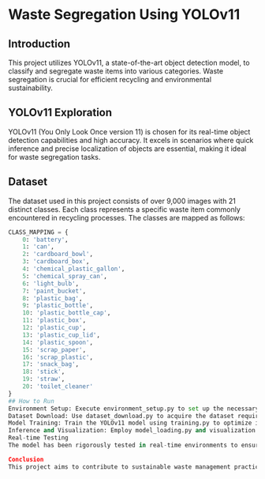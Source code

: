 # Waste Segregation Using YOLOv11

## Introduction
This project utilizes YOLOv11, a state-of-the-art object detection model, to classify and segregate waste items into various categories. Waste segregation is crucial for efficient recycling and environmental sustainability.

## YOLOv11 Exploration
YOLOv11 (You Only Look Once version 11) is chosen for its real-time object detection capabilities and high accuracy. It excels in scenarios where quick inference and precise localization of objects are essential, making it ideal for waste segregation tasks.

## Dataset
The dataset used in this project consists of over 9,000 images with 21 distinct classes. Each class represents a specific waste item commonly encountered in recycling processes. The classes are mapped as follows:

```python
CLASS_MAPPING = {
    0: 'battery',
    1: 'can',
    2: 'cardboard_bowl',
    3: 'cardboard_box',
    4: 'chemical_plastic_gallon',
    5: 'chemical_spray_can',
    6: 'light_bulb',
    7: 'paint_bucket',
    8: 'plastic_bag',
    9: 'plastic_bottle',
    10: 'plastic_bottle_cap',
    11: 'plastic_box',
    12: 'plastic_cup',
    13: 'plastic_cup_lid',
    14: 'plastic_spoon',
    15: 'scrap_paper',
    16: 'scrap_plastic',
    17: 'snack_bag',
    18: 'stick',
    19: 'straw',
    20: 'toilet_cleaner'
}
## How to Run
Environment Setup: Execute environment_setup.py to set up the necessary dependencies.
Dataset Download: Use dataset_download.py to acquire the dataset required for training and testing.
Model Training: Train the YOLOv11 model using training.py to optimize it for waste segregation.
Inference and Visualization: Employ model_loading.py and visualization.py to perform inference on new data and visualize the results.
Real-time Testing
The model has been rigorously tested in real-time environments to ensure its accuracy and efficiency in waste item detection and classification. Real-time testing validates the model's performance under various conditions and environments, enhancing its reliability for practical applications.

Conclusion
This project aims to contribute to sustainable waste management practices by automating the segregation process using advanced computer vision techniques. YOLOv11, with its robust performance and real-time capabilities, ensures accurate identification and classification of waste items, thereby facilitating efficient recycling initiatives.

